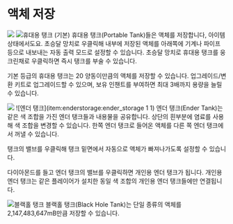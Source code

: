 # 액체 저장

![](portable_tank.png)
![휴대용 탱크 (기본)](item:thermalexpansion:tank)
휴대용 탱크(Portable Tank)들은 액체를 저장합니다, 아이템 상태에서도요. 초승달 망치로 우클릭해 내부에 저장된 액체를 아래쪽에 기계나 파이프 등으로 내보내는 자동 출력 모드로 설정할 수 있습니다. 초승달 망치로 휴대용 탱크를 웅크린채로 우클릭하면 즉시 탱크를 부술 수 있습니다.

기본 등급의 휴대용 탱크는 20 양동이만큼의 액체를 저장할 수 있습니다. 업그레이드/변환 키트로 업그레이드할 수 있으며, 보유 인챈트를 부여하면 최대 3배까지 용량을 늘릴 수 있습니다.

![](ender_tank.png)
![엔더 탱크](item:enderstorage:ender_storage 1 1)
엔더 탱크(Ender Tank)는 같은 색 조합을 가진 엔더 탱크들과 내용물을 공유합니다. 상단의 흰부분에 염료를 사용해 색 조합을 변경할 수 있습니다. 한쪽 엔더 탱크로 들어온 액체를 다른 쪽 엔더 탱크에서 꺼낼 수 있습니다.

탱크의 밸브를 우클릭해 탱크 밑면에서 자동으로 액체가 빠져나가도록 설정할 수 있습니다.

다이아몬드를 들고 엔더 탱크의 밸브를 우클릭하면 개인용 엔더 탱크가 됩니다. 개인용 엔더 탱크는 같은 플레이어가 설치한 동일 색 조합의 개인용 엔더 탱크들에만 연결됩니다.

![블랙홀 탱크](item:industrialforegoing:black\_hole\_tank)
블랙홀 탱크(Black Hole Tank)는 단일 종류의 액체를 2,147,483,647mB만큼 저장할 수 있습니다.
